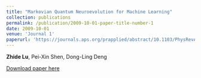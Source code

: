 ```yaml
---
title: "Markovian Quantum Neuroevolution for Machine Learning"
collection: publications
permalink: /publication/2009-10-01-paper-title-number-1
date: 2009-10-01
venue: 'Journal 1'
paperurl: 'https://journals.aps.org/prapplied/abstract/10.1103/PhysRevApplied.16.044039'
---
```


**Zhide Lu**, Pei-Xin Shen, Dong-Ling Deng

[Download paper here](http://academicpages.github.io/files/paper1.pdf)


